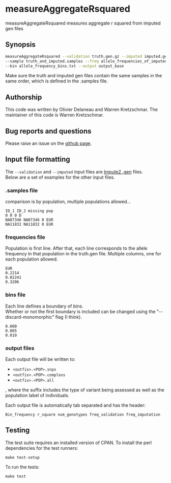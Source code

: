 measureAggregateRsquared
========================

measureAggregateRsquared measures aggregate r squared from imputed gen files

Synopsis
--------

```bash
measureAggregateRsquared --validation truth.gen.gz --imputed imputed.gen.gz \
--sample truth_and_imputed.samples --freq allele_frequencies_of_imputed_sites.freq \
--bin allele_frequency_bins.txt --output output_base
```

Make sure the truth and imputed gen files contain the same samples in the same order, which is defined in the .samples file. 

Authorship
----------
This code was written by Olivier Delaneau and Warren Kretzschmar.  The maintainer of this code is Warren Kretzschmar.

Bug reports and questions
------------------------
Please raise an issue on the [github page](https://github.com/winni2k/measureAggregateRsquared/issues).

Input file formatting
---------------------

The `--validation` and `--imputed` input files are [Impute2 .gen](https://mathgen.stats.ox.ac.uk/genetics_software/shapeit/shapeit.html#gensample) files.  
Below are a set of examples for the other input files.

### .samples file

comparison is by population, multiple populations allowed...

    ID_1 ID_2 missing pop
    0 0 0 D
    NA07346 NA07346 0 EUR
    NA11832 NA11832 0 EUR

### frequencies file

Population is first line. After that, each line corresponds to the allele frequency in 
that population in the truth.gen file.  Multiple columns, one for each population
allowed.

    EUR
    0.2214
    0.02241
    0.3206

### bins file

Each line defines a boundary of bins.  
Whether or not the first boundary is included can be changed using the "--discard-monomorphic" flag (I think).

    0.000
    0.005
    0.010

### output files

Each output file will be written to:
* `<outfix>.<POP>.snps`
* `<outfix>.<POP>.complexs`
* `<outfix>.<POP>.all`

, where the suffix includes the type of variant being assessed as well as the population label of individuals. 

Each output file is automatically tab separated and has the header: 

`Bin_frequency r_square num_genotypes freq_validation freq_imputation`


Testing
-------

The test suite requires an installed version of CPAN. To install the perl dependencies for the test runners:

    make test-setup

To run the tests:

    make test
